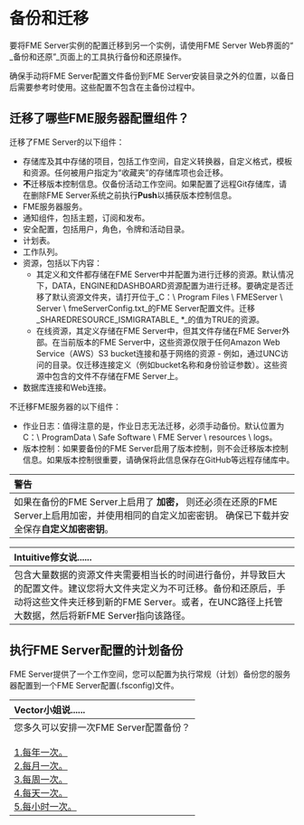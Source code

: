 # 备份和迁移

要将FME Server实例的配置迁移到另一个实例，请使用FME Server Web界面的“ _备份和还原”_页面上的工具执行备份和还原操作。

确保手动将FME Server配置文件备份到FME Server安装目录之外的位置，以备日后需要参考时使用。这些配置不包含在主备份过程中。

## 迁移了哪些FME服务器配置组件？

迁移了FME Server的以下组件：

* 存储库及其中存储的项目，包括工作空间，自定义转换器，自定义格式，模板和资源。任何被用户指定为“收藏夹”的存储库项也会迁移。
* **不**迁移版本控制信息。仅备份活动工作空间。如果配置了远程Git存储库，请在删除FME Server系统之前执行**Push**以捕获版本控制信息。
* FME服务器服务。
* 通知组件，包括主题，订阅和发布。
* 安全配置，包括用户，角色，令牌和活动目录。
* 计划表。
* 工作队列。
* 资源，包括以下内容：
  * 其定义和文件都存储在FME Server中并配置为进行迁移的资源。默认情况下，DATA，ENGINE和DASHBOARD资源配置为进行迁移。要确定是否迁移了默认资源文件夹，请打开位于_C：\ Program Files \ FMEServer \ Server \ fmeServerConfig.txt_的FME Server配置文件。迁移_SHAREDRESOURCE\_ISMIGRATABLE\_ \*_的值为TRUE的资源。
  * 在线资源，其定义存储在FME Server中，但其文件存储在FME Server外部。在当前版本的FME Server中，这些资源仅限于任何Amazon Web Service（AWS）S3 bucket连接和基于网络的资源 - 例如，通过UNC访问的目录。仅迁移连接定义（例如bucket名称和身份验证参数）。这些资源中包含的文件不存储在FME Server上。
* 数据库连接和Web连接。

不迁移FME服务器的以下组件：

* 作业日志：值得注意的是，作业日志无法迁移，必须手动备份。默认位置为C：\ ProgramData \ Safe Software \ FME Server \ resources \ logs。
* 版本控制：如果要备份的FME Server启用了版本控制，则不会迁移版本控制信息。如果版本控制很重要，请确保将此信息保存在GitHub等远程存储库中。

|  警告 |
| :--- |
|  如果在备份的FME Server上启用了 **加密，** 则还必须在还原的FME Server上启用加密，并使用相同的自定义加密密钥。 确保已下载并安全保存**自定义加密密钥**。 |

|  Intuitive修女说...... |
| :--- |
|  包含大量数据的资源文件夹需要相当长的时间进行备份，并导致巨大的配置文件。建议您将大文件夹定义为不可迁移。备份和还原后，手动将这些文件夹迁移到新的FME Server。或者，在UNC路径上托管大数据，然后将新FME Server指向该路径。 |

## 执行FME Server配置的计划备份

FME Server提供了一个工作空间，您可以配置为执行常规（计划）备份您的服务器配置到一个FME Server配置\(.fsconfig\)文件。

|  Vector小姐说...... |
| :--- |
|  您多久可以安排一次FME Server配置备份？  <br><br>[1.每年一次。](http://52.73.3.37/fmedatastreaming/Manual/QAResponse2017.fmw?chapter=29&question=1&answer=1&DestDataset_TEX<br>TLINE=C%3A%5CFMEOutput%5CQAResponse.html) <br>[2.每月一次。](http://52.73.3.37/fmedatastreaming/Manual/QAResponse2017.fmw?chapter=29&question=1&answer=2&DestDataset_TEXTLINE=C%3A%5CFMEOutput%5CQAResponse.html) <br>[3.每周一次。](http://52.73.3.37/fmedatastreaming/Manual/QAResponse2017.fmw?chapter=29&question=1&answer=3&DestDataset_TEXTLINE=C%3A%5CFMEOutput%5CQAResponse.html)<br> [4.每天一次。](http://52.73.3.37/fmedatastreaming/Manual/QAResponse2017.fmw?chapter=29&question=1&answer=4&DestDataset_TEXTLINE=C%3A%5CFMEOutput%5CQAResponse.html) <br>[5.每小时一次。](http://52.73.3.37/fmedatastreaming/Manual/QAResponse2017.fmw?chapter=29&question=1&answer=5&DestDataset_TEXTLINE=C%3A%5CFMEOutput%5CQAResponse.html) |

